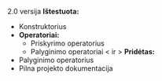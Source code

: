 2.0 versija
**Ištestuota:**
  - Konstruktorius
  - **Operatoriai:**
    - Priskyrimo operatorius
    - Palyginimo operatoriai < ir >
**Pridėtas:**
  - Palyginimo operatorius
  - Pilna projekto dokumentacija